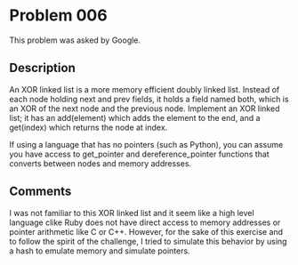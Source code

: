 # Problem 006
This problem was asked by Google.

## Description
An XOR linked list is a more memory efficient doubly linked list. Instead of each node holding next and prev fields, it holds a field named both, which is an XOR of the next node and the previous node. Implement an XOR linked list; it has an add(element) which adds the element to the end, and a get(index) which returns the node at index.

If using a language that has no pointers (such as Python), you can assume you have access to get_pointer and dereference_pointer functions that converts between nodes and memory addresses.

## Comments
I was not familiar to this XOR linked list and it seem like a high level language clike Ruby does not have direct access to memory addresses or pointer arithmetic like C or C++. However, for the sake of this exercise and to follow the spirit of the challenge, I tried to simulate this behavior by using a hash to emulate memory and simulate pointers.
